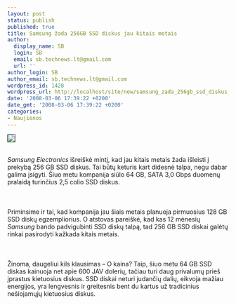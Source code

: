 ```yaml
---
layout: post
status: publish
published: true
title: Samsung žada 256GB SSD diskus jau kitais metais
author:
  display_name: SB
  login: SB
  email: sb.technews.lt@gmail.com
  url: ''
author_login: SB
author_email: sb.technews.lt@gmail.com
wordpress_id: 1428
wordpress_url: http://localhost/site/new/samsung_zada_256gb_ssd_diskus_jau_kitais_metais/
date: '2008-03-06 17:39:22 +0200'
date_gmt: '2008-03-06 17:39:22 +0200'
categories:
- Naujienos
---
```

<div class="imgright"><img src="http://img216.imageshack.us/img216/4774/samsunglogoyo8.jpg" border="1"></div>
<p><br><i>Samsung Electronics</i> išreiškė mintį, kad jau kitais metais žada išleisti į prekybą 256 GB SSD diskus. Tai būtų keturis kart didesnė talpa, negu dabar galima įsigyti. Šiuo metu kompanija siūlo 64 GB, SATA 3,0 Gbps duomenų pralaidą turinčius 2,5 colio SSD diskus.<br />
<br><br />
<br>Priminsime ir tai, kad kompanija jau šiais metais planuoja pirmuosius 128 GB SSD diskų egzempliorius. O atstovas pareiškė, kad kas 12 mėnesių <i>Samsung</i> bando padvigubinti SSD diskų talpą, tad 256 GB SSD diskai galėtų rinkai pasirodyti kažkada kitais metais.<br />
<br><br />
<br>Žinoma, daugeliui kils klausimas – O kaina? Taip, šiuo metu 64 GB SSD diskas kainuoja net apie 600 JAV dolerių, tačiau turi daug privalumų prieš įprastus kietuosius diskus. SSD diskai neturi judančių dalių, eikvoja mažiau energijos, yra lengvesnis ir greitesnis bent du kartus už tradicinius nešiojamųjų kietuosius diskus.<br />
<br></p>
